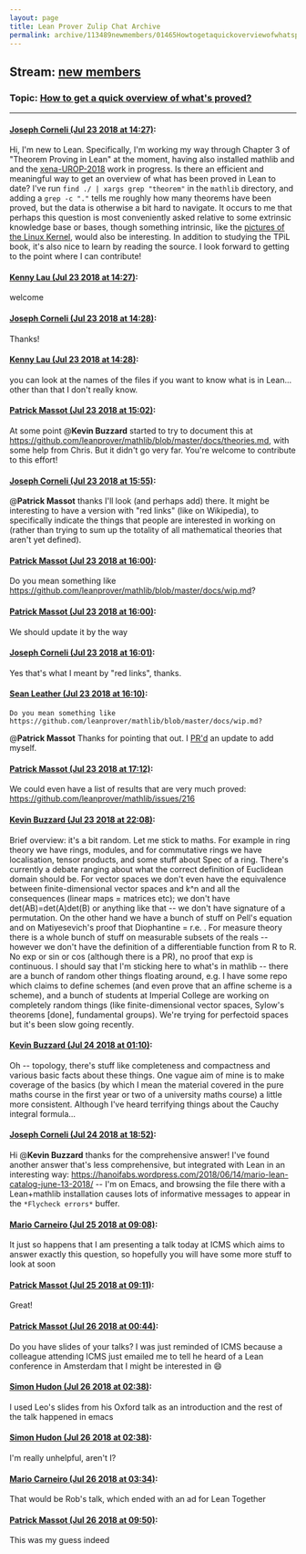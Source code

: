 ```yaml
---
layout: page
title: Lean Prover Zulip Chat Archive 
permalink: archive/113489newmembers/01465Howtogetaquickoverviewofwhatsproved.html
---
```


## Stream: [new members](index.html)
### Topic: [How to get a quick overview of what's proved?](01465Howtogetaquickoverviewofwhatsproved.html)

---

#### [Joseph Corneli (Jul 23 2018 at 14:27)](https://leanprover.zulipchat.com/#narrow/stream/113489-new%20members/topic/How%20to%20get%20a%20quick%20overview%20of%20what%27s%20proved%3F/near/130145533):
Hi, I'm new to Lean.  Specifically, I'm working my way through Chapter 3 of  "Theorem Proving in Lean" at the moment, having also installed mathlib and and the [xena-UROP-2018](https://github.com/ImperialCollegeLondon/xena-UROP-2018) work in progress.  Is there an efficient and meaningful way to get an overview of what has been proved in Lean to date?   I've run `find ./ | xargs grep "theorem"` in the `mathlib` directory, and adding a `grep -c "."` tells me roughly how many theorems have been proved, but the data is otherwise a bit hard to navigate.  It occurs to me that perhaps this question is most conveniently asked relative to some extrinsic knowledge base or bases, though something intrinsic, like the [pictures of the Linux Kernel](http://fcgp.sourceforge.net/), would also be interesting.   In addition to studying the TPiL book,  it's also nice to learn by reading the source.  I look forward to getting to the point where I can contribute!

#### [Kenny Lau (Jul 23 2018 at 14:27)](https://leanprover.zulipchat.com/#narrow/stream/113489-new%20members/topic/How%20to%20get%20a%20quick%20overview%20of%20what%27s%20proved%3F/near/130145546):
welcome

#### [Joseph Corneli (Jul 23 2018 at 14:28)](https://leanprover.zulipchat.com/#narrow/stream/113489-new%20members/topic/How%20to%20get%20a%20quick%20overview%20of%20what%27s%20proved%3F/near/130145592):
Thanks!

#### [Kenny Lau (Jul 23 2018 at 14:28)](https://leanprover.zulipchat.com/#narrow/stream/113489-new%20members/topic/How%20to%20get%20a%20quick%20overview%20of%20what%27s%20proved%3F/near/130145609):
you can look at the names of the files if you want to know what is in Lean... other than that I don't really know.

#### [Patrick Massot (Jul 23 2018 at 15:02)](https://leanprover.zulipchat.com/#narrow/stream/113489-new%20members/topic/How%20to%20get%20a%20quick%20overview%20of%20what%27s%20proved%3F/near/130147185):
At some point @**Kevin Buzzard** started to try to document this at https://github.com/leanprover/mathlib/blob/master/docs/theories.md, with some help from Chris. But it didn't go very far. You're welcome to contribute to this effort!

#### [Joseph Corneli (Jul 23 2018 at 15:55)](https://leanprover.zulipchat.com/#narrow/stream/113489-new%20members/topic/How%20to%20get%20a%20quick%20overview%20of%20what%27s%20proved%3F/near/130149675):
@**Patrick Massot** thanks I'll look (and perhaps add) there.  It might be interesting to have a version with "red links" (like on Wikipedia), to specifically indicate the things that people are interested in working on  (rather than trying to sum up the totality of all mathematical theories that aren't yet defined).

#### [Patrick Massot (Jul 23 2018 at 16:00)](https://leanprover.zulipchat.com/#narrow/stream/113489-new%20members/topic/How%20to%20get%20a%20quick%20overview%20of%20what%27s%20proved%3F/near/130149910):
Do you mean something like https://github.com/leanprover/mathlib/blob/master/docs/wip.md?

#### [Patrick Massot (Jul 23 2018 at 16:00)](https://leanprover.zulipchat.com/#narrow/stream/113489-new%20members/topic/How%20to%20get%20a%20quick%20overview%20of%20what%27s%20proved%3F/near/130149929):
We should update it by the way

#### [Joseph Corneli (Jul 23 2018 at 16:01)](https://leanprover.zulipchat.com/#narrow/stream/113489-new%20members/topic/How%20to%20get%20a%20quick%20overview%20of%20what%27s%20proved%3F/near/130149951):
Yes that's what I meant by "red links", thanks.

#### [Sean Leather (Jul 23 2018 at 16:10)](https://leanprover.zulipchat.com/#narrow/stream/113489-new%20members/topic/How%20to%20get%20a%20quick%20overview%20of%20what%27s%20proved%3F/near/130150496):
```quote
Do you mean something like https://github.com/leanprover/mathlib/blob/master/docs/wip.md?
```
@**Patrick Massot** Thanks for pointing that out. I [PR'd](https://github.com/leanprover/mathlib/pull/215) an update to add myself.

#### [Patrick Massot (Jul 23 2018 at 17:12)](https://leanprover.zulipchat.com/#narrow/stream/113489-new%20members/topic/How%20to%20get%20a%20quick%20overview%20of%20what%27s%20proved%3F/near/130154245):
We could even have a list of results that are very much proved: https://github.com/leanprover/mathlib/issues/216

#### [Kevin Buzzard (Jul 23 2018 at 22:08)](https://leanprover.zulipchat.com/#narrow/stream/113489-new%20members/topic/How%20to%20get%20a%20quick%20overview%20of%20what%27s%20proved%3F/near/130170995):
Brief overview: it's a bit random. Let me stick to maths. For example in ring theory we have rings, modules, and for commutative rings we have localisation, tensor products, and some stuff about Spec of a ring. There's currently a debate ranging about what the correct definition of Euclidean domain should be. For vector spaces we don't even have the equivalence between finite-dimensional vector spaces and k^n and all the consequences (linear maps = matrices etc); we don't have det(AB)=det(A)det(B) or anything like that -- we don't have signature of a permutation. On the other hand we have a bunch of stuff on Pell's equation and on Matiyesevich's proof that Diophantine = r.e. . For measure theory there is a whole bunch of stuff on measurable subsets of the reals -- however we don't have the definition of a differentiable function from R to R. No exp or sin or cos (although there is a PR), no proof that exp is continuous. I should say that I'm sticking here to what's in mathlib -- there are a bunch of random other things floating around, e.g. I have some repo which claims to define schemes (and even prove that an affine scheme is a scheme), and a bunch of students at Imperial College are working on completely random things (like finite-dimensional vector spaces, Sylow's theorems [done], fundamental groups). We're trying for perfectoid spaces but it's been slow going recently.

#### [Kevin Buzzard (Jul 24 2018 at 01:10)](https://leanprover.zulipchat.com/#narrow/stream/113489-new%20members/topic/How%20to%20get%20a%20quick%20overview%20of%20what%27s%20proved%3F/near/130179008):
Oh -- topology, there's stuff like completeness and compactness and various basic facts about these things. One vague aim of mine is to make coverage of the basics (by which I mean the material covered in the pure maths course in the first year or two of a university maths course) a little more consistent. Although I've heard terrifying things about the Cauchy integral formula...

#### [Joseph Corneli (Jul 24 2018 at 18:52)](https://leanprover.zulipchat.com/#narrow/stream/113489-new%20members/topic/How%20to%20get%20a%20quick%20overview%20of%20what%27s%20proved%3F/near/130222387):
Hi @**Kevin Buzzard** thanks for the comprehensive answer!  I've found another answer that's less comprehensive, but integrated with Lean in an interesting way: https://hanoifabs.wordpress.com/2018/06/14/mario-lean-catalog-june-13-2018/  -- I'm on Emacs, and browsing the file there with a Lean+mathlib installation causes lots of informative messages to appear in the `*Flycheck errors*` buffer.

#### [Mario Carneiro (Jul 25 2018 at 09:08)](https://leanprover.zulipchat.com/#narrow/stream/113489-new%20members/topic/How%20to%20get%20a%20quick%20overview%20of%20what%27s%20proved%3F/near/130259194):
It just so happens that I am presenting a talk today at ICMS which aims to answer exactly this question, so hopefully you will have some more stuff to look at soon

#### [Patrick Massot (Jul 25 2018 at 09:11)](https://leanprover.zulipchat.com/#narrow/stream/113489-new%20members/topic/How%20to%20get%20a%20quick%20overview%20of%20what%27s%20proved%3F/near/130259262):
Great!

#### [Patrick Massot (Jul 26 2018 at 00:44)](https://leanprover.zulipchat.com/#narrow/stream/113489-new%20members/topic/How%20to%20get%20a%20quick%20overview%20of%20what%27s%20proved%3F/near/130306917):
Do you have slides of your talks? I was just reminded of ICMS because a colleague attending ICMS just emailed me to tell he heard of a Lean conference in Amsterdam that I might be interested in :smile:

#### [Simon Hudon (Jul 26 2018 at 02:38)](https://leanprover.zulipchat.com/#narrow/stream/113489-new%20members/topic/How%20to%20get%20a%20quick%20overview%20of%20what%27s%20proved%3F/near/130312512):
I used Leo's slides from his Oxford talk as an introduction and the rest of the talk happened in emacs

#### [Simon Hudon (Jul 26 2018 at 02:38)](https://leanprover.zulipchat.com/#narrow/stream/113489-new%20members/topic/How%20to%20get%20a%20quick%20overview%20of%20what%27s%20proved%3F/near/130312518):
I'm really unhelpful, aren't I?

#### [Mario Carneiro (Jul 26 2018 at 03:34)](https://leanprover.zulipchat.com/#narrow/stream/113489-new%20members/topic/How%20to%20get%20a%20quick%20overview%20of%20what%27s%20proved%3F/near/130315090):
That would be Rob's talk, which ended with an ad for Lean Together

#### [Patrick Massot (Jul 26 2018 at 09:50)](https://leanprover.zulipchat.com/#narrow/stream/113489-new%20members/topic/How%20to%20get%20a%20quick%20overview%20of%20what%27s%20proved%3F/near/130327831):
This was my guess indeed

